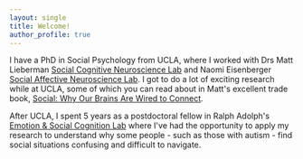 ```yaml
---
layout: single
title: Welcome!
author_profile: true
---
```


I have a PhD in Social Psychology from UCLA, where I worked with Drs Matt Lieberman [Social Cognitive Neuroscience Lab](http://www.scn.ucla.edu/) and Naomi Eisenberger [Social Affective Neuroscience Lab](http://sanlab.psych.ucla.edu/). I got to do a lot of exciting research while at UCLA, some of which you can read about in Matt's excellent trade book, [Social: Why Our Brains Are Wired to Connect](https://www.amazon.com/Social-Why-Brains-Wired-Connect/dp/0307889106/ref=sr_1_1?ie=UTF8&qid=1503520792&sr=8-1&keywords=social+why+brains).

After UCLA, I spent 5 years as a postdoctoral fellow in Ralph Adolph's [Emotion & Social Cognition Lab](http://www.emotion.caltech.edu/) where I've had the opportunity to apply my research to understand why some people - such as those with autism - find social situations confusing and difficult to navigate.

